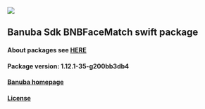 [![](https://www.banuba.com/hubfs/Banuba_November2018/Images/Banuba%20SDK.png)](https://docs.banuba.com/face-ar-sdk-v1/ios/ios_overview)

## Banuba Sdk BNBFaceMatch swift package

#### About packages see [HERE](https://docs.banuba.com/face-ar-sdk-v1/ios/ios_packages)

#### Package version: **1.12.1-35-g200bb3db4**

#### **[Banuba homepage](https://banuba.com)**

#### **[License](https://www.banuba.com/terms)**

